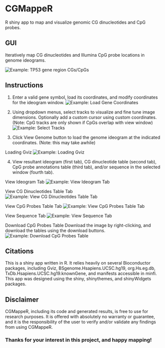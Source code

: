 # CGMappeR
R shiny app to map and visualize genomic CG dinucleotides and CpG probes.

## GUI 

Iteratively map CG dinucleotides and Illumina CpG probe locations in genome ideograms. 

![Example: TP53 gene region CGs/CpGs](https://github.com/metamaden/cgmappeR/blob/master/readme_content/cgbrowseR_tp53exe.JPG|width=50)

## Instructions
1. Enter a valid gene symbol, load its coordinates, and modify coordinates for the ideogram window.
![Example: Load Gene Coordinates](https://github.com/metamaden/cgmappeR/blob/master/readme_content/readme_instructions1.JPG)

2. Using dropdown menus, select tracks to visualize and fine tune image dimensions. Optionally add a custom cursor using custom coordinates. (Note: CpG tracks are only shown if CpGs overlap with view window)
![Example: Select Tracks](https://github.com/metamaden/cgmappeR/blob/master/readme_content/readme_instructions2.JPG)

3. Click View Genome button to load the genome ideogram at the indicated coordinates. (Note: this may take awhile)

Loading Gviz
![Example: Loading Gviz](https://github.com/metamaden/cgmappeR/blob/master/readme_content/readme_instructions3.JPG)

4. View resultant ideogram (first tab), CG dinucleotide table (second tab), CpG probe annotations table (third tab), and/or sequence in the selected window (fourth tab). 

View Ideogram Tab
![Example: View Ideogram Tab](https://github.com/metamaden/cgmappeR/blob/master/readme_content/readme_instructions4.JPG)

View CG Dinucleotides Table Tab
![Example: View CG Dinucleotides Table Tab](https://github.com/metamaden/cgmappeR/blob/master/readme_content/readme_instructions5.JPG)

View CpG Probes Table Tab
![Example: View CpG Probes Table Tab](https://github.com/metamaden/cgmappeR/blob/master/readme_content/readme_instructions6.JPG)

View Sequence Tab
![Example: View Sequence Tab](https://github.com/metamaden/cgmappeR/blob/master/readme_content/readme_instructions7.JPG)


Download CpG Probes Table
Download the image by right-clicking, and download the tables using the download buttons.
![Example: Download CpG Probes Table](https://github.com/metamaden/cgmappeR/blob/master/readme_content/readme_instructions8.JPG)


## Citations

This is a shiny app written in R. It relies heavily on several Bioconductor packages, including Gviz, BSgenome.Hsapiens.UCSC.hg19, org.Hs.eg.db, TxDb.Hsapiens.UCSC.hg19.knownGene, and manifests accessible in minfi. This app was designed using the shiny, shinythemes, and shinyWidgets packages.

## Disclaimer

CGMappeR, including its code and generated results, is free to use for research purposes. It is offered with absolutely no warranty or guarantee, and it is the responsibility of the user to verify and/or validate any findings from using CGMappeR.

### Thanks for your interest in this project, and happy mapping!

#
